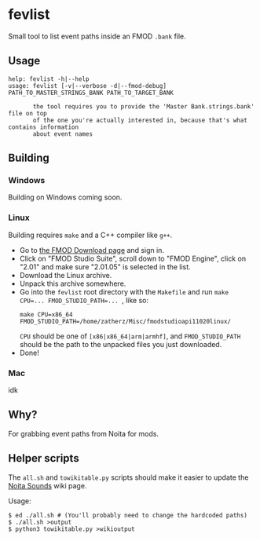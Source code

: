 fevlist
===

Small tool to list event paths inside an FMOD `.bank` file.

## Usage

```
help: fevlist -h|--help
usage: fevlist [-v|--verbose -d|--fmod-debug] PATH_TO_MASTER_STRINGS_BANK PATH_TO_TARGET_BANK

       the tool requires you to provide the 'Master Bank.strings.bank' file on top
       of the one you're actually interested in, because that's what contains information
       about event names
```

## Building

### Windows

Building on Windows coming soon.

### Linux

Building requires `make` and a C++ compiler like `g++`.

* Go to [the FMOD Download page](https://www.fmod.com/download) and sign in.
* Click on "FMOD Studio Suite", scroll down to "FMOD Engine", click on "2.01" and make sure "2.01.05" is selected in the list.
* Download the Linux archive.
* Unpack this archive somewhere.
* Go into the `fevlist` root directory with the `Makefile` and run `make CPU=... FMOD_STUDIO_PATH=... `, like so:
  ```
  make CPU=x86_64 FMOD_STUDIO_PATH=/home/zatherz/Misc/fmodstudioapi11020linux/
  ```
  `CPU` should be one of `[x86|x86_64|arm|armhf]`, and `FMOD_STUDIO_PATH` should be the path to the unpacked files you just downloaded.
* Done!

### Mac

idk

## Why?

For grabbing event paths from Noita for mods.

## Helper scripts

The `all.sh` and `towikitable.py` scripts should make it easier to update the [Noita Sounds](https://noita.fandom.com/wiki/Modding:_List_of_Sounds) wiki page.

Usage:

```
$ ed ./all.sh # (You'll probably need to change the hardcoded paths)
$ ./all.sh >output
$ python3 towikitable.py >wikioutput
```
